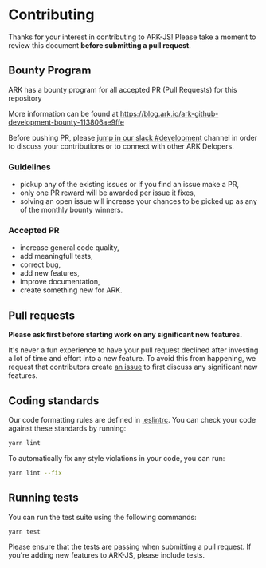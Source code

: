 # Contributing

Thanks for your interest in contributing to ARK-JS! Please take a moment to review this document **before submitting a pull request**.

## Bounty Program

ARK has a bounty program for all accepted PR (Pull Requests) for this repository

More information can be found at https://blog.ark.io/ark-github-development-bounty-113806ae9ffe

Before pushing PR, please [jump in our slack #development](https://ark.io/slack) channel in order to discuss your contributions or to connect with other ARK Delopers.

### Guidelines

- pickup any of the existing issues or if you find an issue make a PR,
- only one PR reward will be awarded per issue it fixes,
- solving an open issue will increase your chances to be picked up as any of the monthly bounty winners.

### Accepted PR

- increase general code quality,
- add meaningfull tests,
- correct bug,
- add new features,
- improve documentation,
- create something new for ARK.

## Pull requests

**Please ask first before starting work on any significant new features.**

It's never a fun experience to have your pull request declined after investing a lot of time and effort into a new feature. To avoid this from happening, we request that contributors create [an issue](https://github.com/ArkEcosystem/ark-js/issues) to first discuss any significant new features.

## Coding standards

Our code formatting rules are defined in [.eslintrc](https://github.com/ArkEcosystem/ark-js/blob/master/.eslintrc). You can check your code against these standards by running:

```sh
yarn lint
```

To automatically fix any style violations in your code, you can run:

```sh
yarn lint --fix
```

## Running tests

You can run the test suite using the following commands:

```sh
yarn test
```

Please ensure that the tests are passing when submitting a pull request. If you're adding new features to ARK-JS, please include tests.
